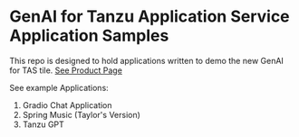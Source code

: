 # GenAI for Tanzu Application Service Application Samples

This repo is designed to hold applications written to demo the new GenAI for TAS tile.
[See Product Page](https://tanzu.vmware.com/application-service/private-ai)

See example Applications:
1. Gradio Chat Application
2. Spring Music (Taylor's Version)
3. Tanzu GPT